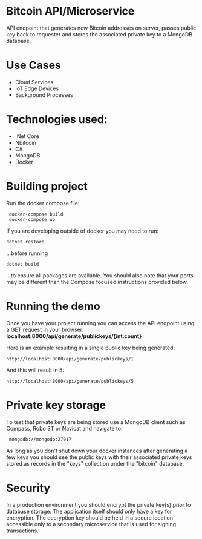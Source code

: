 # Bitcoin API/Microservice
API endpoint that generates new Bitcoin addresses on server, passes public key back to requester and stores the associated private key to a MongoDB database.

# Use Cases
* Cloud Services
* IoT Edge Devices
* Background Processes

# Technologies used:
* .Net Core
* Nbitcoin
* C#
* MongoDB
* Docker

# Building project
Run the docker compose file:

     docker-compose build
     docker-compose up

If you are developing outside of docker you may need to run:

    dotnet restore

...before running

    dotnet build

...to ensure all packages are available. You should also note that your ports may be different than the Compose focused instructions provided below.

# Running the demo
Once you have your project running you can access the API endpoint using a GET request in your browser:
**localhost:8000/api/generate/publickeys/{int:count}**

Here is an example resulting in a single public key being generated:

    http://localhost:8000/api/generate/publickeys/1

And this will result in 5:

    http://localhost:8000/api/generate/publickeys/5

# Private key storage
To test that private keys are being stored use a MongoDB client such as Compass, Robo 3T or Navicat and navigate to:

     mongodb://mongodb:27017

As long as you don't shut down your docker instances after generating a few keys you should see the public keys with their associated private keys stored as records in the "keys" collection under the "bitcoin" database.

# Security
In a production environment you should encrypt the private key(s) prior to database storage. The application itself should only have a key for encryption. The decryption key should be held in a secure location accessible only to a secondary microservice that is used for signing transactions.
